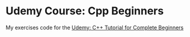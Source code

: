 # Udemy Course: Cpp Beginners

My exercises code for the [Udemy: C++ Tutorial for Complete Beginners](https://www.udemy.com/share/1000sQBUsZd15VQXw=/)
